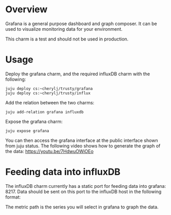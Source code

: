 # Overview

Grafana is a general purpose dashboard and graph composer.  It can be used to
visualize monitoring data for your environment.

This charm is a test and should not be used in production.

# Usage

Deploy the grafana charm, and the required influxDB charm with the following:

    juju deploy cs:~cherylj/trusty/grafana
    juju deploy cs:~cherylj/trusty/influx

Add the relation between the two charms:

    juju add-relation grafana influxdb

Expose the grafana charm:

    juju expose grafana

You can then access the grafana interface at the public interface shown
from juju status.  The following video shows how to generate the graph of
the data: https://youtu.be/7HdwuOWiOEo

# Feeding data into influxDB

The influxDB charm currently has a static port for feeding data into grafana: 8217.
Data should be sent on this port to the influxDB host in the following format:

<metric path> <metric value> <metric timestamp>

The metric path is the series you will select in grafana to graph the data.

